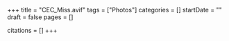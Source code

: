 +++
title = "CEC_Miss.avif"
tags = ["Photos"]
categories = []
startDate = ""
draft = false
pages = []

citations = []
+++
